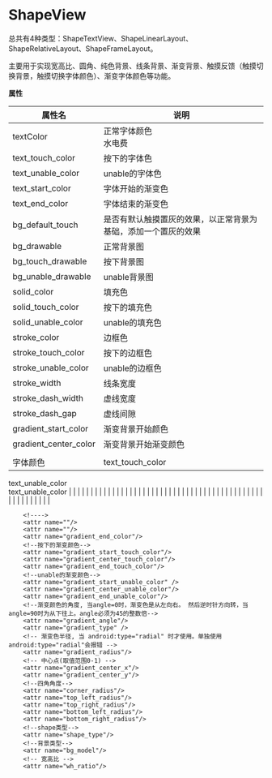 # ShapeView
总共有4种类型：ShapeTextView、ShapeLinearLayout、ShapeRelativeLayout、ShapeFrameLayout。

主要用于实现宽高比、圆角、纯色背景、线条背景、渐变背景、触摸反馈（触摸切换背景，触摸切换字体颜色）、渐变字体颜色等功能。

**属性**


| 属性名 | 说明 | 
| ------ | ------ | 
| textColor | 正常字体颜色 <br>水电费| 
| text_touch_color | 按下的字体色 | 
| text_unable_color | unable的字体色 | 
| text_start_color | 字体开始的渐变色 |  
| text_end_color | 字体结束的渐变色 |  
| bg_default_touch | 是否有默认触摸置灰的效果，以正常背景为基础，添加一个置灰的效果 |
| bg_drawable | 正常背景图 |
| bg_touch_drawable | 按下背景图 |
| bg_unable_drawable | unable背景图 | 
| solid_color | 填充色 |  
| solid_touch_color | 按下的填充色 |  
| solid_unable_color | unable的填充色 |  
| stroke_color | 边框色 | 
| stroke_touch_color | 按下的边框色 |  
| stroke_unable_color | unable的边框色 | 
| stroke_width | 线条宽度 |  
| stroke_dash_width | 虚线宽度 | 
| stroke_dash_gap | 虚线间隙 |  
| gradient_start_color | 渐变背景开始颜色 |
| gradient_center_color| 渐变背景开始渐变颜色 | 
|  |  | 
| 字体颜色 | text_touch_color  
text_unable_color  
text_unable_color | 
|  |  | 
|  |  | 
|  |  | 
|  |  | 
|  |  | 
|  |  | 
|  |  | 
|  |  | 
|  |  | 
|  |  | 
|  |  | 
|  |  | 
|  |  | 
|  |  | 
|  |  | 
|  |  | 
|  |  | 
|  |  | 

        <!---->
        <attr name=""/>
        <attr name=""/>
        <attr name="gradient_end_color"/>
        <!--按下的渐变颜色-->
        <attr name="gradient_start_touch_color"/>
        <attr name="gradient_center_touch_color"/>
        <attr name="gradient_end_touch_color"/>
        <!--unable的渐变颜色-->
        <attr name="gradient_start_unable_color" />
        <attr name="gradient_center_unable_color"/>
        <attr name="gradient_end_unable_color"/>
        <!--渐变颜色的角度, 当angle=0时，渐变色是从左向右。 然后逆时针方向转，当angle=90时为从下往上。angle必须为45的整数倍-->
        <attr name="gradient_angle"/>
        <attr name="gradient_type" />
        <!-- 渐变色半径, 当 android:type="radial" 时才使用。单独使用android:type="radial"会报错 -->
        <attr name="gradient_radius"/>
        <!-- 中心点(取值范围0-1) -->
        <attr name="gradient_center_x"/>
        <attr name="gradient_center_y"/>
        <!--四角角度-->
        <attr name="corner_radius"/>
        <attr name="top_left_radius"/>
        <attr name="top_right_radius"/>
        <attr name="bottom_left_radius"/>
        <attr name="bottom_right_radius"/>
        <!--shape类型-->
        <attr name="shape_type"/>
        <!--背景类型-->
        <attr name="bg_model"/>
        <!-- 宽高比 -->
        <attr name="wh_ratio"/>
